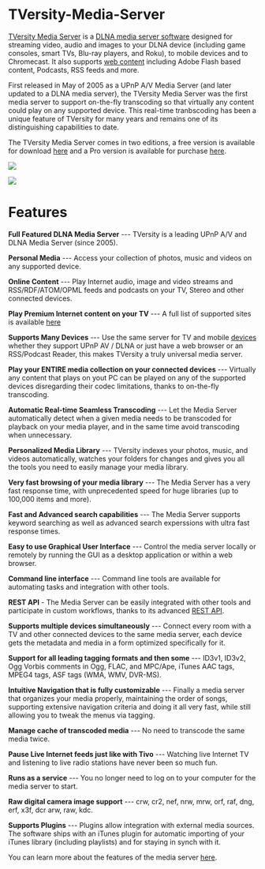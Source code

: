 # TVersity-Media-Server
[TVersity Media Server](http://tversity.com/) is a [DLNA media server software](http://tversity.com/) designed for streaming video, audio and images to your DLNA device (including game consoles, smart TVs, Blu-ray players, and Roku), to mobile devices and to Chromecast. It also supports [web content](http://tversity.com/support/premium-websites/) including Adobe Flash based content, Podcasts, RSS feeds and more. 

First released in May of 2005 as a UPnP A/V Media Server (and later updated to a DLNA media server), the TVersity Media Server was the first media server to support on-the-fly transcoding so that virtually any content could play on any supported device. This real-time tranbscoding has been a unique feature of TVersity for many years and remains one of its distinguishing capabilities to date.

The TVersity Media Server comes in two editions, a free version is available for download [here](http://tversity.com/download/#MediaServer) and a Pro version is available for purchase [here](http://tversity.com/pro#MediaServer).

<img src="http://static.tversity.com/media_sharing.jpg" style="max-width:100%;margin-left:auto;margin-right:auto; display:block"/>

![](http://static.tversity.com/media_sharing.jpg)

# Features
    
**Full Featured DLNA Media Server** --- TVersity is a leading UPnP A/V and DLNA Media Server (since 2005).

**Personal Media** --- Access your collection of photos, music and videos on any supported device.

**Online Content** --- Play Internet audio, image and video streams and RSS/RDF/ATOM/OPML feeds and podcasts on your TV, Stereo and other connected devices.

**Play Premium Internet content on your TV** --- A full list of supported sites is available [here](http://tversity.com/support/premium-websites/)

**Supports Many Devices** --- Use the same server for TV and mobile [devices](http://tversity.com/support/devices/) whether they support UPnP AV / DLNA or just have a web browser or an RSS/Podcast Reader, this makes TVersity a truly universal media server.

**Play your ENTIRE media collection on your connected devices** --- Virtually any content that plays on yout PC can be played on any of the supported devices disregarding their codec limitations, thanks to on-the-fly transcoding.

**Automatic Real-time Seamless Transcoding** --- Let the Media Server automatically detect when a given media needs to be transcoded for playback on your media player, and in the same time avoid transcoding when unnecessary.

**Personalized Media Library** --- TVersity indexes your photos, music, and videos automatically, watches your folders for changes and gives you all the tools you need to easily manage your media library.

**Very fast browsing of your media library** --- The Media Server has a very fast response time, with unprecedented speed for huge libraries (up to 100,000 items and more).

**Fast and Advanced search capabilities** --- The Media Server supports keyword searching as well as advanced search experssions with ultra fast response times.

**Easy to use Graphical User Interface** --- Control the media server locally or remotely by running the GUI as a desktop application or within a web browser.

**Command line interface** --- Command line tools are available for automating tasks and integration with other tools.

**REST API** - The Media Server can be easily integrated with other tools and participate in custom workflows, thanks to its advanced [REST API](http://ronenmiz.github.io/TVersity/Server_API/group___h_t_t_p___q_u_e_r_y___a_p_i.html).

**Supports multiple devices simultaneously** --- Connect every room with a TV and other connected devices to the same media server, each device gets the metadata and media in a form optimized specifically for it.

**Support for all leading tagging formats and then some** --- ID3v1, ID3v2, Ogg Vorbis comments in Ogg, FLAC, and MPC/Ape, iTunes AAC tags, MPEG4 tags, ASF tags (WMA, WMV, DVR-MS).

**Intuitive Navigation that is fully customizable** --- Finally a media server that organizes your media properly, maintaining the order of songs, supporting extensive navigation criteria and doing it all very fast, while still allowing you to tweak the menus via tagging.

**Manage cache of transcoded media** --- No need to transcode the same media twice.

**Pause Live Internet feeds just like with Tivo** --- Watching live Internet TV and listening to live radio stations have never been so much fun.

**Runs as a service** --- You no longer need to log on to your computer for the media server to start.
        
**Raw digital camera image support** --- crw, cr2, nef, nrw, mrw, orf, raf, dng, erf, x3f, dcr arw, raw, kdc.

**Supports Plugins** --- Plugins allow integration with external media sources. The software ships with an iTunes plugin for automatic importing of your iTunes library (including playlists) and for staying in synch with it.

You can learn more about the features of the media server [here](http://tversity.com/download/features/).
